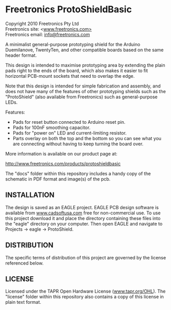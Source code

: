 Freetronics ProtoShieldBasic
==============================
Copyright 2010 Freetronics Pty Ltd  
Freetronics site:  <www.freetronics.com>  
Freetronics email: <info@freetronics.com>  

A minimalist general-purpose prototyping shield for the Arduino
Duemilanove, TwentyTen, and other compatible boards based on the same
header format.

This design is intended to maximise prototyping area by extending the
plain pads right to the ends of the board, which also makes it easier
to fit horizontal PCB-mount sockets that need to overlap the edge.

Note that this design is intended for simple fabrication and assembly,
and does not have many of the features of other prototyping shields
such as the "ProtoShield" (also available from Freetronics) such as
general-purpose LEDs.

Features:

 * Pads for reset button connected to Arduino reset pin.
 * Pads for 100nF smoothing capacitor.
 * Pads for "power on" LED and current-limiting resistor.
 * Parts overlay on both the top and the bottom so you can see what you
   are connecting without having to keep turning the board over.

More information is available on our product page at:

  http://www.freetronics.com/products/protoshieldbasic

The "docs" folder within this repository includes a handy copy of the
schematic in PDF format and image(s) of the pcb.


INSTALLATION
------------
The design is saved as an EAGLE project. EAGLE PCB design software is
available from www.cadsoftusa.com free for non-commercial use. To use
this project download it and place the directory containing these files
into the "eagle" directory on your computer. Then open EAGLE and
navigate to Projects -> eagle -> ProtoShield.


DISTRIBUTION
------------
The specific terms of distribution of this project are governed by the
license referenced below.


LICENSE
-------
Licensed under the TAPR Open Hardware License (www.tapr.org/OHL).
The "license" folder within this repository also contains a copy of
this license in plain text format.
